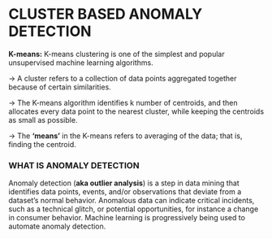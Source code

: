 #  CLUSTER BASED ANOMALY DETECTION 

**K-means:**
K-means clustering is one of the simplest and popular unsupervised machine learning algorithms.

-> A cluster refers to a collection of data points aggregated together because of certain similarities.

-> The K-means algorithm identifies k number of centroids, and then allocates every data point to the nearest cluster, while keeping the centroids as small as possible.

-> The **‘means’** in the K-means refers to averaging of the data; that is, finding the centroid.

### WHAT IS ANOMALY DETECTION

Anomaly detection (**aka outlier analysis**) is a step in data mining that identifies data points, events, and/or observations that deviate from a dataset’s normal behavior. Anomalous data can indicate critical incidents, such as a technical glitch, or potential opportunities, for instance a change in consumer behavior. Machine learning is progressively being used to automate anomaly detection.

